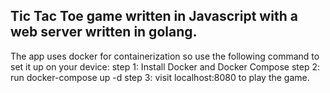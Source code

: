 ## Tic Tac Toe game written in Javascript with a web server written in golang.
The app uses docker for containerization so use the following command to set it up on your device: 
step 1: Install Docker and Docker Compose
step 2: run docker-compose up -d
step 3: visit localhost:8080 to play the game.
